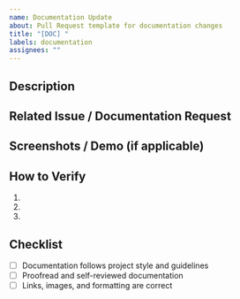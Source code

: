 ```yaml
---
name: Documentation Update
about: Pull Request template for documentation changes
title: "[DOC] "
labels: documentation
assignees: ""
---
```


## Description

<!-- Describe the documentation changes you made (new guides, fixes, updates, etc.) -->

## Related Issue / Documentation Request

<!-- Reference related issues or documentation requests, e.g. closes #123 -->

## Screenshots / Demo (if applicable)

<!-- Show screenshots, GIFs, or links to updated docs if relevant -->

## How to Verify

<!-- Steps to verify that the documentation changes are correct -->

1.
2.
3.

## Checklist

- [ ] Documentation follows project style and guidelines
- [ ] Proofread and self-reviewed documentation
- [ ] Links, images, and formatting are correct
